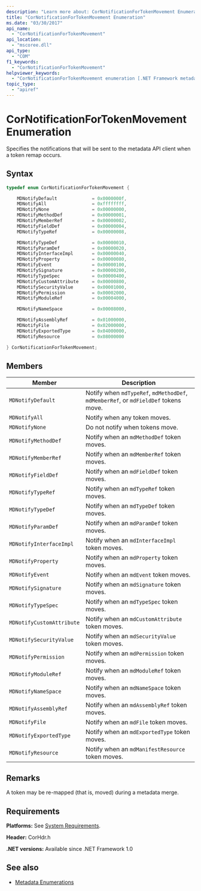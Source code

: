 ```yaml
---
description: "Learn more about: CorNotificationForTokenMovement Enumeration"
title: "CorNotificationForTokenMovement Enumeration"
ms.date: "03/30/2017"
api_name:
  - "CorNotificationForTokenMovement"
api_location:
  - "mscoree.dll"
api_type:
  - "COM"
f1_keywords:
  - "CorNotificationForTokenMovement"
helpviewer_keywords:
  - "CorNotificationForTokenMovement enumeration [.NET Framework metadata]"
topic_type:
  - "apiref"
---
```

# CorNotificationForTokenMovement Enumeration

Specifies the notifications that will be sent to the metadata API client when a token remap occurs.

## Syntax

```cpp
typedef enum CorNotificationForTokenMovement {

    MDNotifyDefault             = 0x0000000f,
    MDNotifyAll                 = 0xffffffff,
    MDNotifyNone                = 0x00000000,
    MDNotifyMethodDef           = 0x00000001,
    MDNotifyMemberRef           = 0x00000002,
    MDNotifyFieldDef            = 0x00000004,
    MDNotifyTypeRef             = 0x00000008,

    MDNotifyTypeDef             = 0x00000010,
    MDNotifyParamDef            = 0x00000020,
    MDNotifyInterfaceImpl       = 0x00000040,
    MDNotifyProperty            = 0x00000080,
    MDNotifyEvent               = 0x00000100,
    MDNotifySignature           = 0x00000200,
    MDNotifyTypeSpec            = 0x00000400,
    MDNotifyCustomAttribute     = 0x00000800,
    MDNotifySecurityValue       = 0x00001000,
    MDNotifyPermission          = 0x00002000,
    MDNotifyModuleRef           = 0x00004000,

    MDNotifyNameSpace           = 0x00008000,

    MDNotifyAssemblyRef         = 0x01000000,
    MDNotifyFile                = 0x02000000,
    MDNotifyExportedType        = 0x04000000,
    MDNotifyResource            = 0x08000000

} CorNotificationForTokenMovement;
```

## Members

|Member|Description|
|------------|-----------------|
|`MDNotifyDefault`|Notify when `mdTypeRef`, `mdMethodDef`, `mdMemberRef`, or `mdFieldDef` tokens move.|
|`MDNotifyAll`|Notify when any token moves.|
|`MDNotifyNone`|Do not notify when tokens move.|
|`MDNotifyMethodDef`|Notify when an `mdMethodDef` token moves.|
|`MDNotifyMemberRef`|Notify when an `mdMemberRef` token moves.|
|`MDNotifyFieldDef`|Notify when an `mdFieldDef` token moves.|
|`MDNotifyTypeRef`|Notify when an `mdTypeRef` token moves.|
|`MDNotifyTypeDef`|Notify when an `mdTypeDef` token moves.|
|`MDNotifyParamDef`|Notify when an `mdParamDef` token moves.|
|`MDNotifyInterfaceImpl`|Notify when an `mdInterfaceImpl` token moves.|
|`MDNotifyProperty`|Notify when an `mdProperty` token moves.|
|`MDNotifyEvent`|Notify when an `mdEvent` token moves.|
|`MDNotifySignature`|Notify when an `mdSignature` token moves.|
|`MDNotifyTypeSpec`|Notify when an `mdTypeSpec` token moves.|
|`MDNotifyCustomAttribute`|Notify when an `mdCustomAttribute` token moves.|
|`MDNotifySecurityValue`|Notify when an `mdSecurityValue` token moves.|
|`MDNotifyPermission`|Notify when an `mdPermission` token moves.|
|`MDNotifyModuleRef`|Notify when an `mdModuleRef` token moves.|
|`MDNotifyNameSpace`|Notify when an `mdNameSpace` token moves.|
|`MDNotifyAssemblyRef`|Notify when an `mdAssemblyRef` token moves.|
|`MDNotifyFile`|Notify when an `mdFile` token moves.|
|`MDNotifyExportedType`|Notify when an `mdExportedType` token moves.|
|`MDNotifyResource`|Notify when an `mdManifestResource` token moves.|

## Remarks

 A token may be re-mapped (that is, moved) during a metadata merge.

## Requirements

 **Platforms:** See [System Requirements](../../../framework/get-started/system-requirements.md).

 **Header:** CorHdr.h

 **.NET versions:** Available since .NET Framework 1.0

## See also

- [Metadata Enumerations](metadata-enumerations.md)

